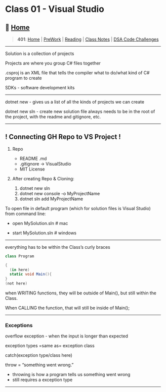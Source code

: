 # Class 01 - Visual Studio

## 🏡 [**Home**](https://mistidinzy.github.io/ReadingNotes/)

> **401**: [Home](/c401home.md)
|
[PreWork](/401/PreworkRM.md)
|
[Reading](/401/ReadingRM.md)
|
[Class Notes](/401/ClassRM.md)
|
[DSA Code Challenges](https://mistidinzy.github.io/data-structures-and-algorithms/)
>

_____

Solution is a collection of projects

Projects are where you group C# files together

.csproj is an XML file that tells the compiler what to do/what kind of C# program to create

SDKs - software development kits

_____

dotnet new - gives us a list of all the kinds of projects we can create

dotnet new sln - create new solution file
always needs to be in the root of the project, with the readme and gitignore, etc.

_____

## **! Connecting GH Repo to VS Project !**

1. Repo
    * README .md
    * .gitignore -> VisualStudio
    * MIT License

2. After creating Repo & Cloning:
    1. dotnet new sln
    2. dotnet new console -o MyProjectName
    3. dotnet sln add MyProjectName

To open file in default program (which for solution files is Visual Studio) from command line:

* open MySolution.sln   # mac

* start MySolution.sln  # windows

_____

everything has to be within the Class’s curly braces

``` C#
class Program

{ 
  (in here) 
  static void Main(){
} 
(not here)
```

when WRITING functions, they will be outside of Main(), but still within the Class.

When CALLING the function, that will still be inside of Main();

_____

### Exceptions

overflow exception - when the input is longer than expected

exception types =same as= exception class

catch(exception type/class here)

throw = “something went wrong.”

* throwing is how a program tells us something went wrong
* still requires a exception type

_____
